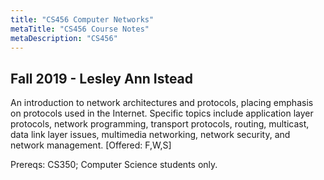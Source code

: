 ```yaml
---
title: "CS456 Computer Networks"
metaTitle: "CS456 Course Notes"
metaDescription: "CS456"
---
```

 Fall 2019 - Lesley Ann Istead
---
An introduction to network architectures and protocols, placing emphasis on protocols used in the Internet. Specific topics include application layer protocols, network programming, transport protocols, routing, multicast, data link layer issues, multimedia networking, network security, and network management. [Offered: F,W,S]

Prereqs: CS350; Computer Science students only.